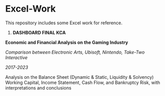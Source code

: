 # Excel-Work
This repository includes some Excel work for reference.

1. **DASHBOARD FINAL KCA**

**Economic and Financial Analysis on the Gaming Industry**

_Comparison between Electronic Arts, Ubisoft, Nintendo, Take-Two Interactive_

_2017-2023_

Analysis on the Balance Sheet (Dynamic & Static, Liquidity & Solvency) Working Capital, Income Statement, Cash Flow, and Bankruptcy Risk, with interpretations and conclusions

